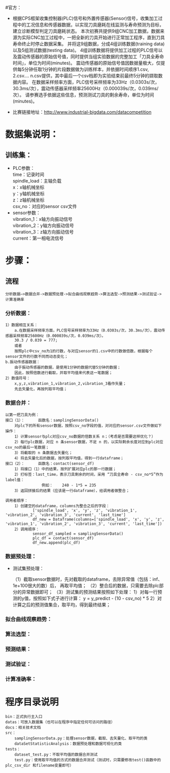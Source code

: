 #官方：
- 根据CPS框架收集控制器(PLC)信号和外置传感器(Sensor)信号，收集加工过程中的工况信息和传感器数据，以实现刀具磨耗在线监测与寿命预测为目标，建立诊断模型判定刀具磨耗状态。
    本次初赛共提供9组CNC加工数据，数据来源为实际CNC加工过程中，一把全新的刀具开始进行正常加工程序，直到刀具寿命终止时停止数据采集。
    并将这9组数据，分成4组训练数据(training data)以及5组测试数据(testing data)。
    4组训练数据将提供加工过程的PLC信号以及震动传感器的原始信号值，同时提供当组实验数据的完整加工「刀具全寿命时间」，单位为时间(minutes)。
    震动传感器的原始信号值因数据量极大，仅提供每5分钟任取1分钟的片段数据做为训练样本，并依据时间顺序1.csv, 2.csv…. n.csv提供，其中最后一个csv档即为实验结束前最终5分钟的撷取数据内容。
    在数据采样频率方面，PLC信号采样频率为33Hz（0.0303s/次，30.3ms/次），震动传感器采样频率25600Hz（0.000039s/次，0.039ms/次）。
    请参赛选手依据这些信息，预测测试刀具的剩余寿命，单位为时间(minutes)。

- 比赛链接地址：http://www.industrial-bigdata.com/datacompetition
# 数据集说明：    
## 训练集：  
- PLC参数：  
        time：记录时间  
        spindle_load：主轴负载  
        x：x轴机械坐标  
        y：y轴机械坐标  
        z：z轴机械坐标  
        csv_no：对应的sensor csv文件  
- sensor参数：  
        vibration_1：x轴方向振动信号  
        vibration_2：y轴方向振动信号  
        vibration_3：z轴方向振动信号  
        current：第一相电流信号  

# 步骤：
## 流程  
    分析数据—>数据合并->数据预处理->拟合曲线观察趋势->算法选型->预测结果->测试验证->计算准确率
### 分析数据：
    1）数据相互关系：
        a.在数据采样频率方面，PLC信号采样频率为33Hz（0.0303s/次，30.3ms/次），震动传感器采样频率25600Hz（0.000039s/次，0.039ms/次）。
        30.3 / 0.039 = 777;
        或者
        按照plc中csv_no为1的行数，与对应sensor的1.csv中的行数做倍数，根据每个sensor文件的行数不同而动态变化；
    b.振动传感器数据：
        由于振动传感器的数据，是使用1分钟的数据代替5分钟的数据；
        因此，按照倍数进行截取，并取平均值来代表这一笔数据；
    2）数值符号：
        x,y,z,vibration_1,vibration_2,vibration_3看作矢量；
        先去矢量化，再按列取平均值；
### 数据合并：  
    以第一把刀具为例：
    接口（1）：		函数名：samplingSensorData()
        对plc下的所有sensor数据，按照csv_no字段的值，对对应的sensor.csv文件做如下操作：
        1）计算sensor与plc对应csv_no数据的倍数关系 n；（考虑是否需要这样优化？）
        2）每行plc数据，对应 n 条sensor数据，不足 n 的，以实际剩余长度对应到plc对应csv_no的最后一笔数据；
        3）将截取的 n 条数据去矢量化；
        4）将去矢量化后的数据，按列取平均值，得到一行dataframe；
    接口（2）：		函数名：contact(sensor_df)
        1）将接口（1）中的结果，按列扩展对应plc的那一行数据；
        2）打标签：last_time，表示刀具剩余的时间，采用 “刀具全寿命 - csv_no*5”作为label值：
                    例如：    240 - 1*5 = 235
        3）返回拼接后的结果（应该是一行dataframe），给调用者做整合；
        
    调用者顺序：
        1）创建空的dataframe，columns为整合之后的字段：
                ['spindle_load', 'x', 'y', 'z', 'vibration_1', 'vibration_2', 'vibration_3', 'current', 'last_time']
                df_new = Dataframe(columns=['spindle_load', 'x', 'y', 'z', 'vibration_1', 'vibration_2', 'vibration_3', 'current', 'last_time'])
        2）调用顺序：
                sensor_df_sampled = samplingSensorData()
                plc_df = contact(sensor_df)
                df_new.append(plc_df)

### 数据预处理：
- 测试集预处理：  

    （1）截取sensor数据时，先对截取的dataframe，去除异常值（包括：inf、1e+100很大的数）后，
            再取平均值；
    （2）整合后的数据，只需要去除plc部分的异常数据即可；
    （3）测试集的预测结果按照如下处理：
        1）对每一行预测的y值，按照如下式子进行计算：
            y = y_predict - (10 - csv_no) * 5
        2）对计算之后的预测值集合，取平均，得到最终结果；

### 拟合曲线观察趋势：
### 算法选型：
### 预测结果：
### 测试验证：
### 计算准确率：

# 程序目录说明

    bin：正式执行主入口
    datas：可放入数据集（也可以在程序中指定任何可访问的路径）
    docs：相关技术文档
    src：
        samplingSensorData.py：处理sensor数据，截取、去矢量化、取平均的类
        dataSetStatisticAnalysis：数据预处理和数据可视化的类
    tests：
        dataset_test.py：不取平均值的数据合并测试
        test.py：使用取平均值的方式的数据合并测试（测试时，只需要修改test()函数中的 plc_csv_dir 和filename变量即可）